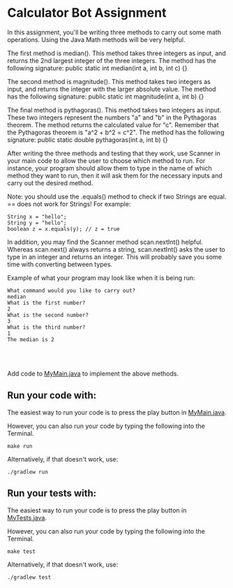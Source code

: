# Calculator Bot Assignment

In this assignment, you'll be writing three methods to carry out some math operations. Using the Java Math methods will be very helpful.

The first method is median(). This method takes three integers as input, and returns the 2nd largest integer of the three integers. The method has the following signature: public static int median(int a, int b, int c) {}

The second method is magnitude(). This method takes two integers as input, and returns the integer with the larger absolute value. The method has the following signature: public static int magnitude(int a, int b) {}

The final method is pythagoras(). This method takes two integers as input. These two integers represent the numbers "a" and "b" in the Pythagoras theorem. The method returns the calculated value for "c". Remember that the Pythagoras theorem is "a^2 + b^2 = c^2". The method has the following signature: public static double pythagoras(int a, int b) {}

After writing the three methods and testing that they work, use Scanner in your main code to allow the user to choose which method to run. For instance, your program should allow them to type in the name of which method they want to run, then it will ask them for the necessary inputs and carry out the desired method. 

Note: you should use the .equals() method to check if two Strings are equal. == does not work for Strings! For example:
```shell script
String x = "hello";
String y = "hello";
boolean z = x.equals(y); // z = true
```

In addition, you may find the Scanner method scan.nextInt() helpful. Whereas scan.next() always returns a string, scan.nextInt() asks the user to type in an integer and returns an integer. This will probably save you some time with converting between types. 

Example of what your program may look like when it is being run:
```shell script
What command would you like to carry out?
median
What is the first number?
2
What is the second number?
3
What is the third number?
1
The median is 2
```

<br />
<br />

Add code to [MyMain.java](src/main/java/MyMain.java) to implement the above methods.

## Run your code with:
The easiest way to run your code is to press the play button in [MyMain.java](src/main/java/MyMain.java). 

However, you can also run your code by typing the following into the Terminal.

```shell script
make run
```

Alternatively, if that doesn't work, use: 

```shell script
./gradlew run
```

## Run your tests with:
The easiest way to run your code is to press the play button in [MyTests.java](src/test/java/MyTests.java).

However, you can also run your code by typing the following into the Terminal.

```shell script
make test
```

Alternatively, if that doesn't work, use:

```shell script
./gradlew test
```